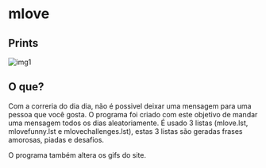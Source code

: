 # mlove

## Prints
![img1]

[img1]: https://raw.githubusercontent.com/slackjeff/mlove/master/img/img1.png


## O que?
Com a correria do dia dia, não é possivel deixar uma mensagem para uma pessoa que você gosta.
O programa foi criado com este objetivo de mandar uma mensagem todos os dias aleatoriamente. É usado 3 listas (mlove.lst, mlovefunny.lst e mlovechallenges.lst), estas 3 listas são geradas frases amorosas, piadas e desafios.

O programa também altera os gifs do site.
